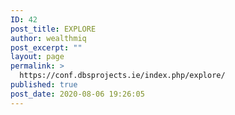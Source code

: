 ```yaml
---
ID: 42
post_title: EXPLORE
author: wealthmiq
post_excerpt: ""
layout: page
permalink: >
  https://conf.dbsprojects.ie/index.php/explore/
published: true
post_date: 2020-08-06 19:26:05
---
```

<!-- wp:themeisle-blocks/advanced-columns {"id":"wp-block-themeisle-blocks-advanced-columns-38f79d2e"} -->
<div class="wp-block-themeisle-blocks-advanced-columns has-undefined-columns has-desktop-undefined-layout has-tablet-equal-layout has-mobile-equal-layout has-default-gap has-vertical-unset" id="wp-block-themeisle-blocks-advanced-columns-38f79d2e"><div class="wp-block-themeisle-blocks-advanced-columns-overlay"></div><div class="innerblocks-wrap"></div></div>
<!-- /wp:themeisle-blocks/advanced-columns -->
